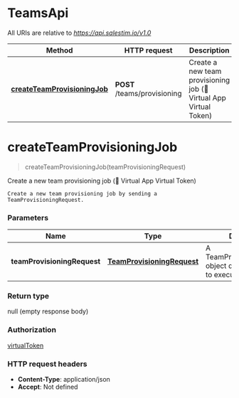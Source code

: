 # TeamsApi

All URIs are relative to *https://api.salestim.io/v1.0*

Method | HTTP request | Description
------------- | ------------- | -------------
[**createTeamProvisioningJob**](TeamsApi.md#createTeamProvisioningJob) | **POST** /teams/provisioning | Create a new team provisioning job (🔐 Virtual App Virtual Token)


<a name="createTeamProvisioningJob"></a>
# **createTeamProvisioningJob**
> createTeamProvisioningJob(teamProvisioningRequest)

Create a new team provisioning job (🔐 Virtual App Virtual Token)

    Create a new team provisioning job by sending a TeamProvisioningRequest.

### Parameters

Name | Type | Description  | Notes
------------- | ------------- | ------------- | -------------
 **teamProvisioningRequest** | [**TeamProvisioningRequest**](..//Models/TeamProvisioningRequest.md)| A TeamProvisioningRequest object describing the job to execute. |

### Return type

null (empty response body)

### Authorization

[virtualToken](../README.md#virtualToken)

### HTTP request headers

- **Content-Type**: application/json
- **Accept**: Not defined

